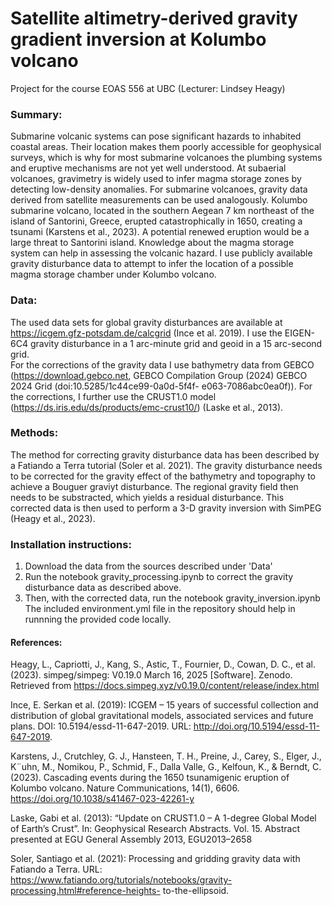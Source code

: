 # Satellite altimetry-derived gravity gradient inversion at Kolumbo volcano
Project for the course EOAS 556 at UBC (Lecturer: Lindsey Heagy)

### Summary:
Submarine volcanic systems can pose significant hazards to inhabited coastal areas. Their
location makes them poorly accessible for geophysical surveys, which is why for most
submarine volcanoes the plumbing systems and eruptive mechanisms are not yet well
understood. At subaerial volcanoes, gravimetry is widely used to infer magma storage zones
by detecting low-density anomalies. For submarine volcanoes, gravity data derived from
satellite measurements can be used analogously.
Kolumbo submarine volcano, located in the southern Aegean 7 km northeast of the island
of Santorini, Greece, erupted catastrophically in 1650, creating a tsunami (Karstens et al.,
2023). A potential renewed eruption would be a large threat to Santorini island. Knowledge
about the magma storage system can help in assessing the volcanic hazard. I use publicly
available gravity disturbance data to attempt to infer the location of a possible magma
storage chamber under Kolumbo volcano.

### Data:
The used data sets for global gravity disturbances are available at https://icgem.gfz-potsdam.de/calcgrid (Ince et al. 2019). I use the EIGEN-6C4 gravity disturbance in a 1 arc-minute grid and geoid in a 15 arc-second grid.<br>
For the corrections of the gravity data I use bathymetry data from GEBCO (https://download.gebco.net, GEBCO Compilation Group (2024) GEBCO 2024 Grid (doi:10.5285/1c44ce99-0a0d-5f4f-
e063-7086abc0ea0f)).
For the corrections, I further use the CRUST1.0 model (https://ds.iris.edu/ds/products/emc-crust10/) (Laske et al., 2013).

### Methods:
The method for correcting gravity disturbance data has been described by a Fatiando a Terra tutorial (Soler et al. 2021).
The gravity disturbance needs to be corrected for the gravity effect of the bathymetry and topography to achieve a Bouguer graviyt disturbance. The regional gravity field then needs to be substracted, which yields a residual disturbance. This corrected data is then used to perform a 3-D gravity inversion with SimPEG (Heagy et al.,
2023).

### Installation instructions:
1. Download the data from the sources described under 'Data'
2. Run the notebook gravity_processing.ipynb to correct the gravity disturbance data as described above.
3. Then, with the corrected data, run the notebook gravity_inversion.ipynb
The included environment.yml file in the repository should help in runnning the provided code locally.

#### References: 
Heagy, L., Capriotti, J., Kang, S., Astic, T., Fournier, D., Cowan, D. C., et al. (2023). simpeg/simpeg: V0.19.0
March 16, 2025 [Software]. Zenodo. Retrieved from https://docs.simpeg.xyz/v0.19.0/content/release/index.html

Ince, E. Serkan et al. (2019): ICGEM – 15 years of successful collection and distribution of global
gravitational models, associated services and future plans. DOI: 10.5194/essd-11-647-2019.
URL: http://doi.org/10.5194/essd-11-647-2019.

Karstens, J., Crutchley, G. J., Hansteen, T. H., Preine, J., Carey, S., Elger, J., K¨uhn, M., Nomikou, P., Schmid,
F., Dalla Valle, G., Kelfoun, K., & Berndt, C. (2023). Cascading events during the 1650 tsunamigenic eruption of
Kolumbo volcano. Nature Communications, 14(1), 6606. https://doi.org/10.1038/s41467-023-42261-y

Laske, Gabi et al. (2013): “Update on CRUST1.0 – A 1-degree Global Model of Earth’s Crust”.
In: Geophysical Research Abstracts. Vol. 15. Abstract presented at EGU General Assembly
2013, EGU2013–2658

Soler, Santiago et al. (2021): Processing and gridding gravity data with Fatiando a Terra. URL:
https://www.fatiando.org/tutorials/notebooks/gravity-processing.html#reference-heights-
to-the-ellipsoid.

